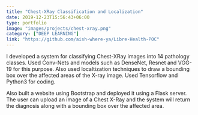```yaml
---
title: "Chest-XRay Classification and Localization"
date: 2019-12-23T15:56:43+06:00
type: portfolio
image: "images/projects/chest-xray.png"
category: ["DEEP LEARNING"]
link: "https://github.com/aish-where-ya/Libre-Health-POC"
---
```


I developed a system for classifying Chest-XRay images into 14 pathology classes. Used Conv-Nets and models such as DenseNet, Resnet and VGG-19 for this purpose. Also used localtization techniques to draw a bounding box over the affected areas of the X-ray image. Used Tensorflow and Python3 for coding.

Also built a website using Bootstrap and deployed it using a Flask server. The user can upload an image of a Chest X-Ray and the system will return the diagnosis along with a bounding box over the affected area.